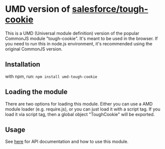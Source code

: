 # UMD version of [salesforce/tough-cookie](https://github.com/salesforce/tough-cookie)

This is a UMD (Universal module definition) version of the popular CommonJS module "tough-cookie". It's meant to be used in the browser.
If you need to run this in node.js environment, it's recommended using the original CommonJS version.


## Installation

with npm, run: `npm install umd-tough-cookie`

## Loading the module

There are two options for loading this module. Either you can use a AMD module loader (e.g. require.js), or you can just load it with a script tag. If you load it via script tag, then a global object "ToughCookie" will be exported.

## Usage

See [here](https://github.com/salesforce/tough-cookie) for API documentation and how to use this module.

